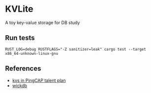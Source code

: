# KVLite
A toy key-value storage for DB study

## Run tests 
```shell
RUST_LOG=debug RUSTFLAGS="-Z sanitizer=leak" cargo test --target x86_64-unknown-linux-gnu
```

## References
- [kvs in PingCAP talent plan](https://github.com/pingcap/talent-plan)
- [wickdb](https://github.com/Fullstop000/wickdb)
